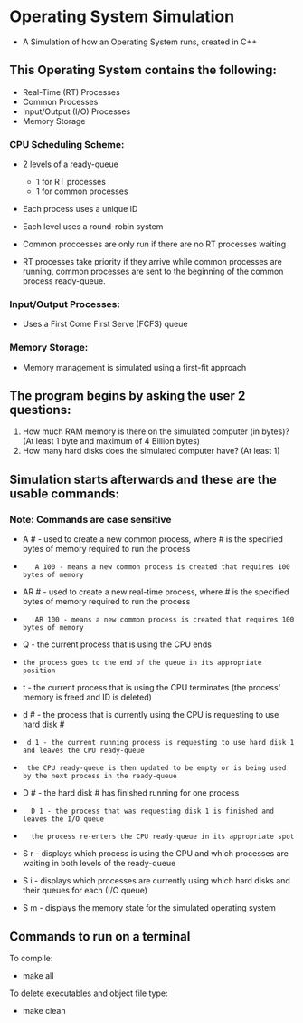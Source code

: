 # **Operating System Simulation**

* A Simulation of how an Operating System runs, created in C++

## This Operating System contains the following:

* Real-Time (RT) Processes
* Common Processes
* Input/Output (I/O) Processes
* Memory Storage

### CPU Scheduling Scheme:
* 2 levels of a ready-queue
  - 1 for RT processes
  - 1 for common processes

* Each process uses a unique ID
* Each level uses a round-robin system
* Common proccesses are only run if there are no RT processes waiting
* RT processes take priority if they arrive while common processes are running, common processes are sent to the beginning of the common process ready-queue.

### Input/Output Processes:
* Uses a First Come First Serve (FCFS) queue

### Memory Storage:
* Memory management is simulated using a first-fit approach

## The program begins by asking the user 2 questions:
1. How much RAM memory is there on the simulated computer (in bytes)? (At least 1 byte and maximum of 4 Billion bytes)
2. How many hard disks does the simulated computer have? (At least 1)

## Simulation starts afterwards and these are the usable commands:

### Note: Commands are case sensitive

* A # - used to create a new common process, where # is the specified bytes of memory required to run the process
*        A 100 - means a new common process is created that requires 100 bytes of memory

* AR # - used to create a new real-time process, where # is the specified bytes of memory required to run the process
*        AR 100 - means a new common process is created that requires 100 bytes of memory

* Q - the current process that is using the CPU ends 
*     the process goes to the end of the queue in its appropriate position

* t - the current process that is using the CPU terminates (the process' memory is freed and ID is deleted)

* d # - the process that is currently using the CPU is requesting to use hard disk #
*      d 1 - the current running process is requesting to use hard disk 1 and leaves the CPU ready-queue
*      the CPU ready-queue is then updated to be empty or is being used by the next process in the ready-queue

* D # - the hard disk # has finished running for one process
*       D 1 - the process that was requesting disk 1 is finished and leaves the I/O queue
*       the process re-enters the CPU ready-queue in its appropriate spot

* S r - displays which process is using the CPU and which processes are waiting in both levels of the ready-queue

* S i - displays which processes are currently using which hard disks and their queues for each (I/O queue)

* S m - displays the memory state for the simulated operating system

## Commands to run on a terminal

To compile:
* make all

To delete executables and object file type:
* make clean
